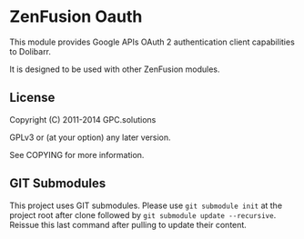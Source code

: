 ZenFusion Oauth
===============

This module provides Google APIs OAuth 2 authentication client capabilities to Dolibarr.

It is designed to be used with other ZenFusion modules.

License
-------

Copyright (C) 2011-2014 GPC.solutions

GPLv3 or (at your option) any later version.

See COPYING for more information.

GIT Submodules
--------------

This project uses GIT submodules.
Please use `git submodule init` at the project root after clone followed by `git submodule update --recursive`.
Reissue this last command after pulling to update their content.

